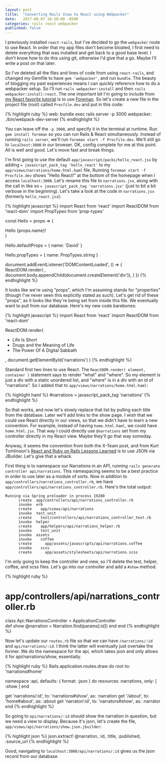 ```yaml
---
layout: post
title:  "Converting Rails View to React using Webpacker"
date:   2017-08-07 18:30:00 -0500
categories: rails react webpacker
published: false
---
```

I previously installed `react-rails`, but I've decided to go the `webpacker` route to use React. In order that my app files don't become bloated, I first need to delete everything that was installed and get back to a good base level. I don't know how to do this using git, otherwise I'd give that a go. Maybe I'll write a post on that later.

So I've deleted all the files and lines of code from using `react-rails`, and changed my Gemfile to have `gem 'webpacker'`, and run `bundle`. The beauty of blogging my past experiences means I can quickly reference how to do a webpacker setup. So I'll run `rails webpacker:install` and then `rails webpacker:install:react`. The one important bit I'm going to include from [my React favorite tutorial](https://x-team.com/blog/get-in-full-stack-shape-with-rails-5-1-webpacker-and-reactjs/) is to use [Foreman](https://github.com/ddollar/foreman). So let's create a new file in the project file (root) called `Procfile.dev` and put in this code:

{% highlight ruby %}
web: bundle exec rails server -p 3000
webpacker: ./bin/webpack-dev-server
{% endhighlight %}

You can leave off the `-p 3000`, and specify it in the terminal at runtime. Run `gem install foreman` so you can run Rails & React simultaneously. Instead of running `rails server`, we'll run `foreman start -f Procfile.dev`. We'll still go to `localhost:3000` in our browser. OK, config complete for me at this point. All is well and good. Let's move fast and break things.

I'm first going to use the default `app/javascript/packs/hello_react.jsx` by adding `= javascript_pack_tag 'hello_react'` to my `app/views/narrations/home.html.haml` file. Running `foreman start -f Procfile.dev` shows "Hello React!" at the bottom of the homepage when I access `localhost:3000`. Let's rename this file to `narrations.jsx`, along with the call in like so `= javascript_pack_tag 'narrations.jsx'` (just to bit a bit verbose in the beginning). Let's take a look at the code in `narrations.jsx` (formerly `hello_react.jsx`):

{% highlight javascript %}
import React from 'react'
import ReactDOM from 'react-dom'
import PropTypes from 'prop-types'

const Hello = props => (
  <div>Hello {props.name}!</div>
)

Hello.defaultProps = {
  name: 'David'
}

Hello.propTypes = {
  name: PropTypes.string
}

document.addEventListener('DOMContentLoaded', () => {
  ReactDOM.render(
    <Hello name="React" />,
    document.body.appendChild(document.createElement('div')),
  )
})
{% endhighlight %}

It looks like we're using "props", which I'm assuming stands for "properties" (though I've never seen this explicitly stated as such). Let's get rid of these "props", as it looks like they're being set from inside this file. We eventually want to pull from our database. Here's my new code barebones:

{% highlight javascript %}
import React from 'react'
import ReactDOM from 'react-dom'

ReactDOM.render(
  <div>
    <ul>
      <li>Life Is Short</li>
      <li>Drugs and the Meaning of Life</li>
      <li>The Power Of A Digital Sabbath</li>
    </ul>
  </div>,
  document.getElementById('narrations')
)
{% endhighlight %}

Standard first two lines to use React. The `ReactDOM.render( element, container )` statement says to render "what" and "where". So my element is just a div with a static unordered list, and "where" is in a div with an id of "narrations". So I added that to `app/views/narrations/home.html.haml`:

{% highlight haml %}
#narrations
= javascript_pack_tag 'narrations'
{% endhighlight %}

So that works, and now let's slowly replace that list by pulling each title from the database. Later we'll add links to the show page. I wish that we could use React directly in our views, so that we didn't have to learn a new convention. For example, instead of having `home.html.haml`, we could have `home.html.jsx`. That way I could directly use `@narrations` set from my controller directly in my React view. Maybe they'll go that way someday.

Anyway, it seems the convention from both the X-Team post, and from Kurt Tomlinson's [React and Ruby on Rails Lessons Learned](https://blog.kurttomlinson.com/posts/react-and-ruby-on-rails-lessons-learned) is to use JSON via JBuilder. Let's give that a whack.

First thing is to namespace our Narrations in an API, running `rails generate controller api/narrations`. This namespacing seems to be a best practice in order to use later as a module of sorts. Now in addition to `app/controllers/narrations_controller.rb`, we have `app/controllers/api/narrations_controller.rb`. Here's the total output:

```
Running via Spring preloader in process 19280
      create  app/controllers/api/narrations_controller.rb
      invoke  erb
      create    app/views/api/narrations
      invoke  test_unit
      create    test/controllers/api/narrations_controller_test.rb
      invoke  helper
      create    app/helpers/api/narrations_helper.rb
      invoke    test_unit
      invoke  assets
      invoke    coffee
      create      app/assets/javascripts/api/narrations.coffee
      invoke    scss
      create      app/assets/stylesheets/api/narrations.scss
```

I'm only going to keep the controller and view, so I'll delete the test, helper, coffee, and scss files. Let's go into our controller and add a `#show` method.

{% highlight ruby %}
# app/controllers/api/narrations_controller.rb
class Api::NarrationsController < ApplicationController  
  def show
    @narration = Narration.find(params[:id])
  end
end
{% endhighlight %}

Now let's update our `routes.rb` file so that we can have `/narrations/:id` and `api/narrations/:id`. I think the latter will eventually just overtake the former. We do the namespace for the api, which takes json and only allows it for api/narrations/show, essentially.

{% highlight ruby %}
Rails.application.routes.draw do
  root to: 'narrations#home'

  namespace :api, defaults: { format: :json } do
    resources :narrations, only: [ :show ]
  end

  get 'narrations/:id', to: 'narrations#show', as: :narration
  get '/about', to: 'home#about', as: :about
  get 'narrator/:id', to: 'narrators#show', as: :narrator
end
{% endhighlight %}

So going to `api/narrations/:id` should show the narration in question, but we need a view to display. Because it's json, let's create the file, `app/views/api/narrations/show.json.jbuilder`:

{% highlight json %}
json.extract! @narration, :id, :title, :published, :source_url
{% endhighlight %}

Good, navigating to `localhost:3000/api/narrations/:id` gives us the json record from our database.
